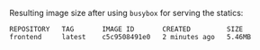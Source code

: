Resulting image size after using `busybox` for serving the statics:
```
REPOSITORY   TAG       IMAGE ID       CREATED         SIZE
frontend     latest    c5c9508491e0   2 minutes ago   5.46MB
```

